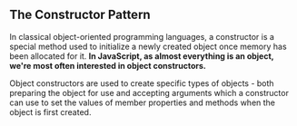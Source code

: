 ## The Constructor Pattern

In classical object-oriented programming languages, a constructor is a special method used to initialize a newly created object once memory has been allocated for it. **In JavaScript, as almost everything is an object, we're most often interested in object constructors.**

Object constructors are used to create specific types of objects - both preparing the object for use and accepting arguments which a constructor can use to set the values of member properties and methods when the object is first created.